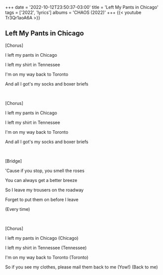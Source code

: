 +++
date = '2022-10-12T23:50:37-03:00'
title = 'Left My Pants in Chicago'
tags = ['2022', 'lyrics']
albums = 'CHAOS (2022)'
+++
{{< youtube Tr3Qr1aoA6A >}}

## Left My Pants in Chicago

[Chorus]

I left my pants in Chicago

I left my shirt in Tennessee

I'm on my way back to Toronto

And all I got's my socks and boxer briefs

&nbsp;

[Chorus]

I left my pants in Chicago

I left my shirt in Tennessee

I'm on my way back to Toronto

And all I got's my socks and boxer briefs

&nbsp;

[Bridge]

'Cause if you stop, you smell the roses

You can always get a better breeze

So I leave my trousers on the roadway

Forget to put them on before I leave

(Every time)

&nbsp;

[Chorus]

I left my pants in Chicago (Chicago)

I left my shirt in Tennessee (Tennessee)

I'm on my way back to Toronto (Toronto)

So if you see my clothes, please mail them back to me (Yow!) (Back to me)